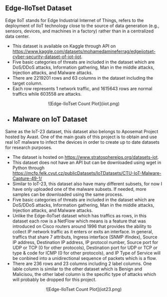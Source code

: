 ## Edge-IIoTset Dataset
Edge IIoT stands for Edge Industrial Internet of Things, refers to the deployment of IIoT technology close to the source of data generation (e.g., sensors, devices, and machines in a factory) rather than in a centralized data center.
- This dataset is available on Kaggle through API on https://www.kaggle.com/datasets/mohamedamineferrag/edgeiiotset-cyber-security-dataset-of-iot-iiot.
- Five basic categories of threats are included in the dataset which are DoS/DDoS attacks, Information gathering, Man in the middle attacks, Injection attacks, and Malware attacks.
- There are 2219201 rows and 63 columns in the dataset including the target column.
- Each row represents 1 network traffic, and 1615643 rows are normal traffics while 603558 are attacks.
<div align="center">![Edge-IIoTset Count Plot](iiot.png)</div>

- ## Malware on IoT Dataset
Same as the IoT-23 dataset, this dataset also belongs to Aposemat Project hosted by Avast. One of the main goals of this project is to obtain and use real IoT malware to infect the devices in order to create up to date datasets for research purposes. 
- The dataset is hosted on https://www.stratosphereips.org/datasets-iot.
- This dataset does not have an API but can be downloaded using wget in Python through https://mcfp.felk.cvut.cz/publicDatasets/IoTDatasets/CTU-IoT-Malware-Capture-49-1/
- Similar to IoT-23, this dataset also have many different subsets, for now I have only uploaded one of the malware subsets. If needed, more samples can be downloaded using the same process.
- Five basic categories of threats are included in the dataset which are DoS/DDoS attacks, Information gathering, Man in the middle attacks, Injection attacks, and Malware attacks.
- Unlike the Edge-IIoTset dataset which has traffics as rows, in this dataset each row is a NetFlow which means is a feature that was introduced on Cisco routers around 1996 that provides the ability to collect IP network traffic as it enters or exits an interface. In general, traffics that share 7 attributs, Ingress interface (SNMP ifIndex), Source IP address, Destination IP address, IP protocol number, Source port for UDP or TCP (0 for other protocols), Destination port for UDP or TCP or type & code for ICMP (0 for other protocols), and IP Type of Service will be conbined into a  unidirectional sequence of packets which is a flow.
- There are 236 rows and 23 columns including 2 label columns. One lable column is similar to the other dataset which is Benign and Malicisou, the other label column is the specific type of attacks which will probably be dropped for this project.
<div align="center">![Edge-IIoTset Count Plot](iot23.png)</div>
